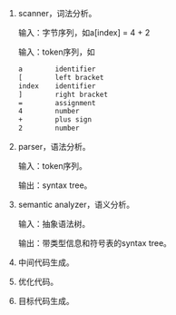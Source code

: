 1. scanner，词法分析。

   输入：字节序列，如a[index] = 4 + 2

   输入：token序列，如

   ```txt
   a		identifier
   [		left bracket
   index	identifier
   ]		right bracket
   =		assignment
   4		number
   +		plus sign
   2		number
   ```

2. parser，语法分析。

   输入：token序列。

   输出：syntax tree。

3. semantic analyzer，语义分析。

   输入：抽象语法树。

   输出：带类型信息和符号表的syntax tree。

4. 中间代码生成。

5. 优化代码。

6. 目标代码生成。



